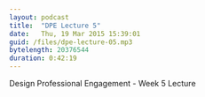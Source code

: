 ```yaml
---
layout: podcast
title:  "DPE Lecture 5"
date:   Thu, 19 Mar 2015 15:39:01
guid: /files/dpe-lecture-05.mp3
bytelength: 20376544
duration: 0:42:19
---
```

Design Professional Engagement - Week 5 Lecture